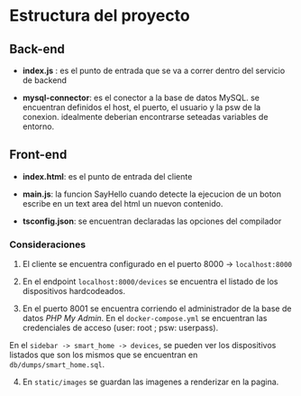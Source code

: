 # Estructura del proyecto

## Back-end

- **index.js** : es el punto de entrada que se va a correr dentro del servicio de backend

- **mysql-connector**: es el conector a la base de datos MySQL. se encuentran definidos el host, el puerto, el usuario y la psw de la conexion. idealmente deberian encontrarse seteadas variables de entorno.

## Front-end

- **index.html**: es el punto de entrada del cliente

- **main.js**: la funcion SayHello cuando detecte la ejecucion de un boton escribe en un text area del html un nuevon contenido.

- **tsconfig.json**: se encuentran declaradas las opciones del compilador

### Consideraciones

1. El cliente se encuentra configurado en el puerto 8000 -> `localhost:8000`

2. En el endpoint `localhost:8000/devices` se encuentra el listado de los dispositivos hardcodeados.

3. En el puerto 8001 se encuentra corriendo el administrador de la base de datos *PHP My Admin*. En el `docker-compose.yml` se encuentran las credenciales de acceso (user: root ; psw: userpass).

  En el `sidebar -> smart_home -> devices`, se pueden ver los dispositivos listados que son los mismos que se encuentran en `db/dumps/smart_home.sql`.

4. En `static/images` se guardan las imagenes a renderizar en la pagina. 


